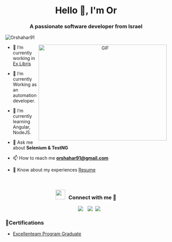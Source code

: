 <h1 align="center">Hello 👋, I'm Or </h1>

<h3 align="center">A passionate software developer from Israel</h3>

<p align="left"> <img src="https://komarev.com/ghpvc/?username=Orshahar91&label=Profile%20views&color=0e75b6&style=flat" alt="Orshahar91" /> </p>

<a target="_blank" align="center">
  <img align="right" top="500" height="300" width="400" alt="GIF" src="https://media.giphy.com/media/SWoSkN6DxTszqIKEqv/giphy.gif">
</a>

- 🔭 I’m currently working in <a href="https://exlibrisgroup.com/" target="blank">Ex Libris</a>

- 🌱 I’m currently Working as an automation developer.

- 🌱 I’m currently learning Angular, NodeJS.</a>

- 💬 Ask me about **Selenium & TestNG**

- 📫 How to reach me **orshahar91@gmail.com**

- 📄 Know about my experiences <a href="https://github.com/Orshahar91/Me/blob/master/Resume.pdf" target="blank">Resume</a>
<br/>
<h3 align="center" > <img src="https://media.giphy.com/media/iY8CRBdQXODJSCERIr/giphy.gif" width="30" height="30" style="margin-right: 10px;">Connect with me 🤝 </h3>

<p align="center">

 <div align="center"  class="icons-social" style="margin-left: 10px;">
        <a style="margin-left: 10px;"  target="_blank" href="https://www.linkedin.com/in/or-shahar-exl/">
			<img src="https://img.icons8.com/doodle/40/000000/linkedin--v2.png"></a>
        <a style="margin-left: 10px;" target="_blank" href="https://github.com/Orshahar91">
		<img src="https://img.icons8.com/doodle/40/000000/github--v1.png"></a>
		<a style="margin-left: 5px;" target="_blank" href="https://github.com/Orshahar91/Me/blob/master/Resume.pdf">
					<img src="https://img.icons8.com/plasticine/0.5x/resume.png" ></a>
      </div>

</p>


### :memo:Certifications
- [Excellenteam Program Graduate](https://credly.com/badges/f7b3edd9-a805-49a6-92dd-7d058de4af75/public_url)

